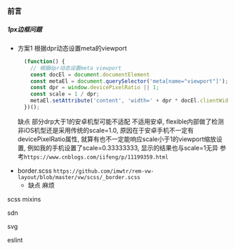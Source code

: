 ### 前言

##### 1px边框问题
   
- 方案1
  根据dpr动态设置meta的viewport
    ```js
      (function() {
        // 根据dpr动态设置meta viewport
        const docEl = document.documentElement
        const metaEl = document.querySelector('meta[name="viewport"]');
        const dpr = window.devicePixelRatio || 1;
        const scale = 1 / dpr;
        metaEl.setAttribute('content', 'width=' + dpr * docEl.clientWidth + ',initial-scale=' + scale + ',maximum-scale=' + scale + ', minimum-scale=' + scale + ',user-scalable=no');
      })();
    ```
  缺点
    部分drp大于1的安卓机型可能不适配
    不适用安卓, flexible内部做了检测 非iOS机型还是采用传统的scale=1.0, 原因在于安卓手机不一定有devicePixelRatio属性, 就算有也不一定能响应scale小于1的viewport缩放设置, 例如我的手机设置了scale=0.33333333, 显示的结果也与scale=1无异
  参考`https://www.cnblogs.com/iifeng/p/11199359.html` 


+ border.scss `https://github.com/imwtr/rem-vw-layout/blob/master/vw/scss/_border.scss`
  - 缺点
    麻烦




scss mixins

sdn

svg

eslint

